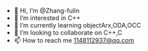 - 👋 Hi, I’m @Zhang-fulin
- 👀 I’m interested in C++
- 🌱 I’m currently learning objectArx,ODA,OCC
- 💞️ I’m looking to collaborate on C++,C
- 📫 How to reach me <1148112937@qq.com>

<!---
Zhang-fulin/Zhang-fulin is a ✨ special ✨ repository because its `README.md` (this file) appears on your GitHub profile.
You can click the Preview link to take a look at your changes.
--->
